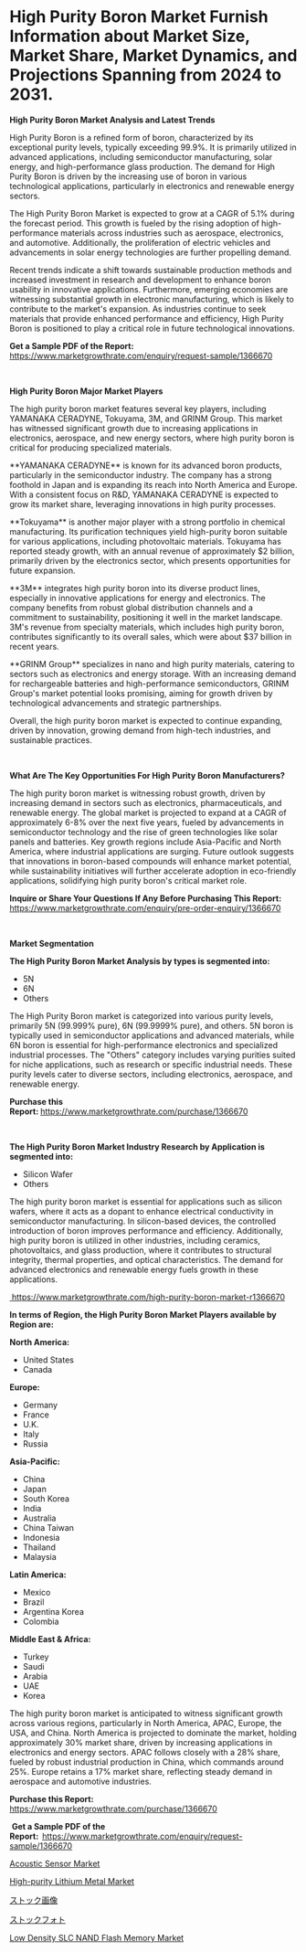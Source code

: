 <p><h1>High Purity Boron Market Furnish Information about Market Size, Market Share, Market Dynamics, and Projections Spanning from 2024 to 2031.</h1></p><p><strong>High Purity Boron Market Analysis and Latest Trends</strong></p>
<p><p>High Purity Boron is a refined form of boron, characterized by its exceptional purity levels, typically exceeding 99.9%. It is primarily utilized in advanced applications, including semiconductor manufacturing, solar energy, and high-performance glass production. The demand for High Purity Boron is driven by the increasing use of boron in various technological applications, particularly in electronics and renewable energy sectors.</p><p>The High Purity Boron Market is expected to grow at a CAGR of 5.1% during the forecast period. This growth is fueled by the rising adoption of high-performance materials across industries such as aerospace, electronics, and automotive. Additionally, the proliferation of electric vehicles and advancements in solar energy technologies are further propelling demand. </p><p>Recent trends indicate a shift towards sustainable production methods and increased investment in research and development to enhance boron usability in innovative applications. Furthermore, emerging economies are witnessing substantial growth in electronic manufacturing, which is likely to contribute to the market's expansion. As industries continue to seek materials that provide enhanced performance and efficiency, High Purity Boron is positioned to play a critical role in future technological innovations.</p></p>
<p><strong>Get a Sample PDF of the Report:&nbsp;</strong> <a href="https://www.marketgrowthrate.com/enquiry/request-sample/1366670">https://www.marketgrowthrate.com/enquiry/request-sample/1366670</a></p>
<p>&nbsp;</p>
<p><strong>High Purity Boron Major Market Players</strong></p>
<p><p>The high purity boron market features several key players, including YAMANAKA CERADYNE, Tokuyama, 3M, and GRINM Group. This market has witnessed significant growth due to increasing applications in electronics, aerospace, and new energy sectors, where high purity boron is critical for producing specialized materials.</p><p>**YAMANAKA CERADYNE** is known for its advanced boron products, particularly in the semiconductor industry. The company has a strong foothold in Japan and is expanding its reach into North America and Europe. With a consistent focus on R&D, YAMANAKA CERADYNE is expected to grow its market share, leveraging innovations in high purity processes.</p><p>**Tokuyama** is another major player with a strong portfolio in chemical manufacturing. Its purification techniques yield high-purity boron suitable for various applications, including photovoltaic materials. Tokuyama has reported steady growth, with an annual revenue of approximately $2 billion, primarily driven by the electronics sector, which presents opportunities for future expansion.</p><p>**3M** integrates high purity boron into its diverse product lines, especially in innovative applications for energy and electronics. The company benefits from robust global distribution channels and a commitment to sustainability, positioning it well in the market landscape. 3M's revenue from specialty materials, which includes high purity boron, contributes significantly to its overall sales, which were about $37 billion in recent years.</p><p>**GRINM Group** specializes in nano and high purity materials, catering to sectors such as electronics and energy storage. With an increasing demand for rechargeable batteries and high-performance semiconductors, GRINM Group's market potential looks promising, aiming for growth driven by technological advancements and strategic partnerships.</p><p>Overall, the high purity boron market is expected to continue expanding, driven by innovation, growing demand from high-tech industries, and sustainable practices.</p></p>
<p>&nbsp;</p>
<p><strong>What Are The Key Opportunities For High Purity Boron Manufacturers?</strong></p>
<p><p>The high purity boron market is witnessing robust growth, driven by increasing demand in sectors such as electronics, pharmaceuticals, and renewable energy. The global market is projected to expand at a CAGR of approximately 6-8% over the next five years, fueled by advancements in semiconductor technology and the rise of green technologies like solar panels and batteries. Key growth regions include Asia-Pacific and North America, where industrial applications are surging. Future outlook suggests that innovations in boron-based compounds will enhance market potential, while sustainability initiatives will further accelerate adoption in eco-friendly applications, solidifying high purity boron's critical market role.</p></p>
<p><strong>Inquire or Share Your Questions If Any Before Purchasing This Report:</strong> <a href="https://www.marketgrowthrate.com/enquiry/pre-order-enquiry/1366670">https://www.marketgrowthrate.com/enquiry/pre-order-enquiry/1366670</a></p>
<p>&nbsp;</p>
<p><strong>Market Segmentation</strong></p>
<p><strong>The High Purity Boron Market Analysis by types is segmented into:</strong></p>
<p><ul><li>5N</li><li>6N</li><li>Others</li></ul></p>
<p><p>The High Purity Boron market is categorized into various purity levels, primarily 5N (99.999% pure), 6N (99.9999% pure), and others. 5N boron is typically used in semiconductor applications and advanced materials, while 6N boron is essential for high-performance electronics and specialized industrial processes. The "Others" category includes varying purities suited for niche applications, such as research or specific industrial needs. These purity levels cater to diverse sectors, including electronics, aerospace, and renewable energy.</p></p>
<p><strong>Purchase this Report:&nbsp;</strong><a href="https://www.marketgrowthrate.com/purchase/1366670">https://www.marketgrowthrate.com/purchase/1366670</a></p>
<p>&nbsp;</p>
<p><strong>The High Purity Boron Market Industry Research by Application is segmented into:</strong></p>
<p><ul><li>Silicon Wafer</li><li>Others</li></ul></p>
<p><p>The high purity boron market is essential for applications such as silicon wafers, where it acts as a dopant to enhance electrical conductivity in semiconductor manufacturing. In silicon-based devices, the controlled introduction of boron improves performance and efficiency. Additionally, high purity boron is utilized in other industries, including ceramics, photovoltaics, and glass production, where it contributes to structural integrity, thermal properties, and optical characteristics. The demand for advanced electronics and renewable energy fuels growth in these applications.</p></p>
<p><a href="https://www.marketgrowthrate.com/high-purity-boron-market-r1366670">&nbsp;https://www.marketgrowthrate.com/high-purity-boron-market-r1366670</a></p>
<p><strong>In terms of Region, the High Purity Boron Market Players available by Region are:</strong></p>
<p>
    <p> <strong> North America: </strong>
        <ul>
            <li>United States</li>
            <li>Canada</li>
        </ul>
        </p> 
    <p> <strong> Europe: </strong>
        <ul>
            <li>Germany</li>
            <li>France</li>
            <li>U.K.</li>
            <li>Italy</li>
            <li>Russia</li>
        </ul>
        </p> 
    <p> <strong> Asia-Pacific: </strong>
        <ul>
            <li>China</li>
            <li>Japan</li>
            <li>South Korea</li>
            <li>India</li>
            <li>Australia</li>
            <li>China Taiwan</li>
            <li>Indonesia</li>
            <li>Thailand</li>
            <li>Malaysia</li>
        </ul>
        </p> 
    <p> <strong> Latin America: </strong>
        <ul>
            <li>Mexico</li>
            <li>Brazil</li>
            <li>Argentina Korea</li>
            <li>Colombia</li>
        </ul>
        </p> 
    <p> <strong> Middle East & Africa: </strong>
        <ul>
            <li>Turkey</li>
            <li>Saudi</li>
            <li>Arabia</li>
            <li>UAE</li>
            <li>Korea</li>
        </ul>
    </p>
    </p>
<p><p>The high purity boron market is anticipated to witness significant growth across various regions, particularly in North America, APAC, Europe, the USA, and China. North America is projected to dominate the market, holding approximately 30% market share, driven by increasing applications in electronics and energy sectors. APAC follows closely with a 28% share, fueled by robust industrial production in China, which commands around 25%. Europe retains a 17% market share, reflecting steady demand in aerospace and automotive industries.</p></p>
<p><strong>Purchase this Report: </strong><a href="https://www.marketgrowthrate.com/purchase/1366670">https://www.marketgrowthrate.com/purchase/1366670</a></p>
<p>&nbsp;<strong>Get a Sample PDF of the Report:&nbsp;&nbsp;</strong><a href="https://www.marketgrowthrate.com/enquiry/request-sample/1366670">https://www.marketgrowthrate.com/enquiry/request-sample/1366670</a></p>
<p><strong></strong></p>
<p><p><a href="https://medium.com/@tavaresauer/acoustic-sensor-industry-insights-report-analyzing-acoustic-sensor-market-trends-applications-40381ef4a5bd">Acoustic Sensor Market</a></p><p><a href="https://github.com/MarlinNader2023/Market-Research-Report-List-1/blob/main/high-purity-lithium-metal-market.md">High-purity Lithium Metal Market</a></p><p><a href="https://medium.com/@merisars/%E3%82%B9%E3%83%88%E3%83%83%E3%82%AF%E7%94%BB%E5%83%8F%E5%B8%82%E5%A0%B4%E3%81%AE%E6%B4%9E%E5%AF%9F-%E8%A3%BD%E5%93%81%E3%82%BF%E3%82%A4%E3%83%97-%E3%82%A2%E3%83%97%E3%83%AA%E3%82%B1%E3%83%BC%E3%82%B7%E3%83%A7%E3%83%B3%E3%83%88%E3%83%AC%E3%83%B3%E3%83%89-%E3%81%8A%E3%82%88%E3%81%B3%E5%9C%B0%E5%9F%9F%E5%88%86%E6%9E%90-2024%E5%B9%B4%E3%81%8B%E3%82%892031%E5%B9%B4-d1636e46b53b?postPublishedType=repub">ストック画像</a></p><p><a href="https://medium.com/@schmahlson/%E3%82%B9%E3%83%88%E3%83%83%E3%82%AF%E3%83%95%E3%82%A9%E3%83%88%E5%B8%82%E5%A0%B4%E3%81%AE%E3%83%88%E3%83%AC%E3%83%B3%E3%83%89%E3%81%A8%E6%88%A6%E7%95%A5%E7%9A%84%E5%B8%82%E5%A0%B4%E3%82%A4%E3%83%B3%E3%82%B5%E3%82%A4%E3%83%88-2024%E5%B9%B4-2031%E5%B9%B4-8c5ed6714986">ストックフォト</a></p><p><a href="https://medium.com/@tavaresauer/emerging-trends-in-low-density-slc-nand-flash-memory-market-global-outlook-and-future-prospects-6cf28666e07e">Low Density SLC NAND Flash Memory Market</a></p></p>